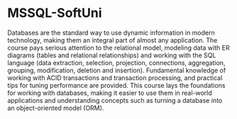 # MSSQL-SoftUni
Databases are the standard way to use dynamic information in modern technology, making them an integral part of almost any application. The course pays serious attention to the relational model, modeling data with ER diagrams (tables and relational relationships) and working with the SQL language (data extraction, selection, projection, connections, aggregation, grouping, modification, deletion and insertion). Fundamental knowledge of working with ACID transactions and transaction processing, and practical tips for tuning performance are provided. This course lays the foundations for working with databases, making it easier to use them in real-world applications and understanding concepts such as turning a database into an object-oriented model (ORM).
